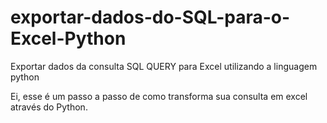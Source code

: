 # exportar-dados-do-SQL-para-o-Excel-Python
Exportar dados da consulta SQL QUERY para Excel utilizando a linguagem python

Ei, esse é um passo a passo de como transforma sua consulta em excel através do Python.


